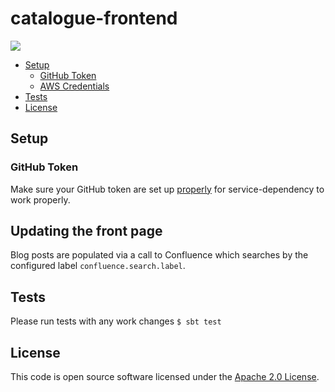# catalogue-frontend

![](https://img.shields.io/github/v/release/hmrc/catalogue-frontend)

* [Setup](#setup)
  * [GitHub Token](#github-token)
  * [AWS Credentials](#aws-credentials)
* [Tests](#tests)
* [License](#license)

## Setup

### GitHub Token

Make sure your GitHub token are set up [properly](https://github.com/hmrc/service-configs#setting-up-github-tokens-locally-required-for-viewing-bobby-rules)
for service-dependency to work properly.



## Updating the front page

Blog posts are populated via a call to Confluence which searches by the configured label `confluence.search.label`.

## Tests

Please run tests with any work changes
`$ sbt test`

## License

This code is open source software licensed under the [Apache 2.0 License]("http://www.apache.org/licenses/LICENSE-2.0.html").
